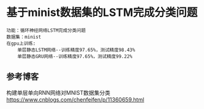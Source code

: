 # 基于minist数据集的LSTM完成分类问题

    功能：循环神经网络LSTM完成分类问题
    数据集：minist
    在gpu上训练:
        单层静态LSTM网络--训练精度97.65%，测试精度98.43%
        单层静态GRU网络--训练精度97.65%，测试精度99.22%
        
## 参考博客
构建单层单向RNN网络对MNIST数据集分类    https://www.cnblogs.com/chenfeifen/p/11360659.html    
